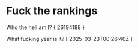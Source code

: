 # Fuck the rankings

Who the hell am I?
{ 26194188 }

What fucking year is it?
[ 2025-03-23T00:26:40Z ]
